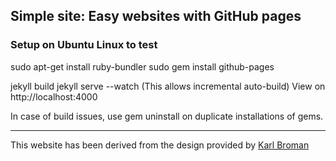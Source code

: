 ## Simple site: Easy websites with GitHub pages

### Setup on Ubuntu Linux to test

sudo apt-get install ruby-bundler
sudo gem install github-pages

jekyll build
jekyll serve --watch (This allows incremental auto-build)
View on http://localhost:4000 

In case of build issues, use gem uninstall on duplicate installations of gems.

---

This website has been derived from the design provided by [Karl Broman](http://github.com/kbroman)
